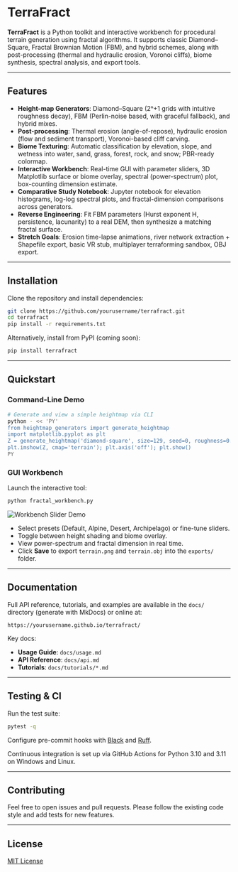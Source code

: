 # TerraFract

**TerraFract** is a Python toolkit and interactive workbench for procedural terrain generation using fractal algorithms. It supports classic Diamond–Square, Fractal Brownian Motion (FBM), and hybrid schemes, along with post-processing (thermal and hydraulic erosion, Voronoi cliffs), biome synthesis, spectral analysis, and export tools.

---

## Features

* **Height-map Generators**: Diamond–Square (2ⁿ+1 grids with intuitive roughness decay), FBM (Perlin-noise based, with graceful fallback), and hybrid mixes.
* **Post-processing**: Thermal erosion (angle-of-repose), hydraulic erosion (flow and sediment transport), Voronoi-based cliff carving.
* **Biome Texturing**: Automatic classification by elevation, slope, and wetness into water, sand, grass, forest, rock, and snow; PBR-ready colormap.
* **Interactive Workbench**: Real-time GUI with parameter sliders, 3D Matplotlib surface or biome overlay, spectral (power-spectrum) plot, box-counting dimension estimate.
* **Comparative Study Notebook**: Jupyter notebook for elevation histograms, log-log spectral plots, and fractal-dimension comparisons across generators.
* **Reverse Engineering**: Fit FBM parameters (Hurst exponent H, persistence, lacunarity) to a real DEM, then synthesize a matching fractal surface.
* **Stretch Goals**: Erosion time-lapse animations, river network extraction + Shapefile export, basic VR stub, multiplayer terraforming sandbox, OBJ export.

---

## Installation

Clone the repository and install dependencies:

```bash
git clone https://github.com/yourusername/terrafract.git
cd terrafract
pip install -r requirements.txt
````

Alternatively, install from PyPI (coming soon):

```bash
pip install terrafract
```

---

## Quickstart

### Command-Line Demo

```bash
# Generate and view a simple heightmap via CLI
python - << 'PY'
from heightmap_generators import generate_heightmap
import matplotlib.pyplot as plt
Z = generate_heightmap('diamond-square', size=129, seed=0, roughness=0.8)
plt.imshow(Z, cmap='terrain'); plt.axis('off'); plt.show()
PY
```

### GUI Workbench

Launch the interactive tool:

```bash
python fractal_workbench.py
```

![Workbench Slider Demo](docs/sliders.gif)

* Select presets (Default, Alpine, Desert, Archipelago) or fine-tune sliders.
* Toggle between height shading and biome overlay.
* View power-spectrum and fractal dimension in real time.
* Click **Save** to export `terrain.png` and `terrain.obj` into the `exports/` folder.

---

## Documentation

Full API reference, tutorials, and examples are available in the `docs/` directory (generate with MkDocs) or online at:

```
https://yourusername.github.io/terrafract/
```

Key docs:

* **Usage Guide**: `docs/usage.md`
* **API Reference**: `docs/api.md`
* **Tutorials**: `docs/tutorials/*.md`

---

## Testing & CI

Run the test suite:

```bash
pytest -q
```

Configure pre-commit hooks with [Black](https://black.readthedocs.io) and [Ruff](https://github.com/charliermarsh/ruff).

Continuous integration is set up via GitHub Actions for Python 3.10 and 3.11 on Windows and Linux.

---

## Contributing

Feel free to open issues and pull requests. Please follow the existing code style and add tests for new features.

---

## License

[MIT License](LICENSE)
